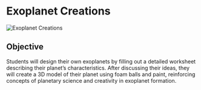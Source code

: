 # Exoplanet Creations
![Exoplanet Creations](images/exoplanet-creations.JPG)
## Objective
Students will design their own exoplanets by filling out a detailed worksheet describing their planet’s characteristics. After discussing their ideas, they will create a 3D model of their planet using foam balls and paint, reinforcing concepts of planetary science and creativity in exoplanet formation.
